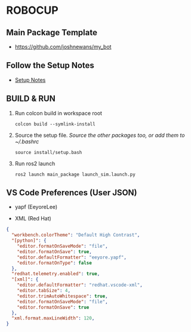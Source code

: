 # ROBOCUP


## Main Package Template

* https://github.com/joshnewans/my_bot

## Follow the Setup Notes

* [Setup Notes](https://github.com/luhouyang/robocup2024/blob/main/notes.md)

## BUILD & RUN

1. Run colcon build in workspace root
   
   ```
   colcon build --symlink-install
   ```

1. Source the setup file. *Source the other packages too, or add them to ~/.bashrc*
   
   ```
   source install/setup.bash
   ```
   
1. Run ros2 launch
   
   ```
   ros2 launch main_package launch_sim.launch.py
   ```

## VS Code Preferences (User JSON)

* yapf (EeyoreLee)

* XML (Red Hat)

```json
{
  "workbench.colorTheme": "Default High Contrast",
  "[python]": {
    "editor.formatOnSaveMode": "file",
    "editor.formatOnSave": true,
    "editor.defaultFormatter": "eeyore.yapf",
    "editor.formatOnType": false
  },
  "redhat.telemetry.enabled": true,
  "[xml]": {
    "editor.defaultFormatter": "redhat.vscode-xml",
    "editor.tabSize": 4,
    "editor.trimAutoWhitespace": true,
    "editor.formatOnSaveMode": "file",
    "editor.formatOnSave": true
  },
  "xml.format.maxLineWidth": 120,
}
```
